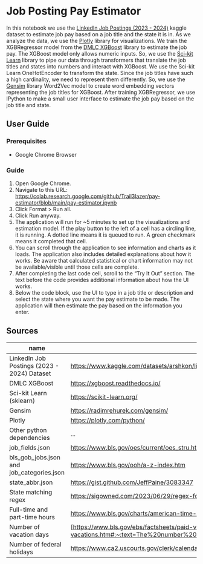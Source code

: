 # Job Posting Pay Estimator

In this notebook we use the [LinkedIn Job Postings (2023 - 2024)](https://www.kaggle.com/datasets/arshkon/linkedin-job-postings) kaggle dataset to estimate job pay based on a job title and the state it is in. As we analyze the data, we use the [Plotly](https://plotly.com/python/) library for visualizations. We train the XGBRegressor model from the [DMLC XGBoost](https://xgboost.readthedocs.io/) library to estimate the job pay. The XGBoost model only allows numeric inputs. So, we use the [Sci-kit Learn](https://scikit-learn.org/) library to pipe our data through transformers that translate the job titles and states into numbers and interact with XGBoost. We use the Sci-kit Learn OneHotEncoder to transform the state. Since the job titles have such a high cardinality, we need to represent them differently. So, we use the [Gensim](https://radimrehurek.com/gensim/) library Word2Vec model to create word embedding vectors representing the job titles for XGBoost. After training XGBRegressor, we use IPython to make a small user interface to estimate the job pay based on the job title and state.

## User Guide
### Prerequisites
- Google Chrome Browser

### Guide
1. Open Google Chrome.
2. Navigate to this URL: https://colab.research.google.com/github/Trail3lazer/pay-estimator/blob/main/pay-estimator.ipynb
3. Click Format > Run all.
4. Click Run anyway.
5. The application will run for ~5 minutes to set up the visualizations and estimation model. If the play button to the left of a cell has a circling line, it is running. A dotted line means it is queued to run. A green checkmark means it completed that cell.
6. You can scroll through the application to see information and charts as it loads. The application also includes detailed explanations about how it works. Be aware that calculated statistical or chart information may not be available/visible until those cells are complete.
7. After completing the last code cell, scroll to the “Try It Out” section. The text before the code provides additional information about how the UI works.
8. Below the code block, use the UI to type in a job title or description and select the state where you want the pay estimate to be made. The application will then estimate the pay based on the information you enter.

## Sources

| name | url | modified |
| ---- | --- | -------- |
| LinkedIn Job Postings (2023 - 2024) Dataset | https://www.kaggle.com/datasets/arshkon/linkedin-job-postings | Y | 
| DMLC XGBoost | https://xgboost.readthedocs.io/ | N |
| Sci-kit Learn (sklearn) | https://scikit-learn.org/ | N |
| Gensim | https://radimrehurek.com/gensim/ | N |
| Plotly | https://plotly.com/python/ | N |
| Other python dependencies | ... | N |
| job_fields.json | https://www.bls.gov/oes/current/oes_stru.htm | Y |
| bls_gob_jobs.json and job_categories.json | https://www.bls.gov/ooh/a-z-index.htm | Y |
| state_abbr.json | https://gist.github.com/JeffPaine/3083347 | Y |
| State matching regex | https://sigpwned.com/2023/06/29/regex-for-50-us-states/ | Y |
| Full-time and part-time hours | https://www.bls.gov/charts/american-time-use/emp-by-ftpt-job-edu-h.htm | Y |
| Number of vacation days | [https://www.bls.gov/ebs/factsheets/paid-vacations](https://www.bls.gov/ebs/factsheets/paid-vacations.htm#:~:text=The%20number%20of%20vacation%20days,19%20days%20of%20paid%20vacation) | Y |
| Number of federal holidays | https://www.ca2.uscourts.gov/clerk/calendars/federal_holidays.html | Y |
